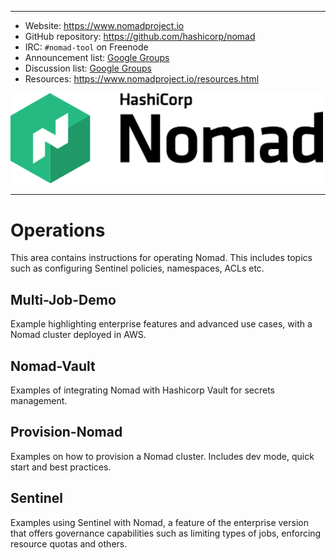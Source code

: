 ----
-	Website: https://www.nomadproject.io
-	GitHub repository: https://github.com/hashicorp/nomad
-	IRC: `#nomad-tool` on Freenode
-	Announcement list: [Google Groups](https://groups.google.com/group/hashicorp-announce)
-	Discussion list: [Google Groups](https://groups.google.com/group/nomad-tool)
-	Resources: https://www.nomadproject.io/resources.html

<img src="../assets/NomadLogo.png" width="500" />

----

# Operations
This area contains instructions for operating Nomad. This includes topics such as configuring Sentinel policies, namespaces, ACLs etc.

## Multi-Job-Demo
Example highlighting enterprise features and advanced use cases, with a Nomad cluster deployed in AWS.

## Nomad-Vault
Examples of integrating Nomad with Hashicorp Vault for secrets management.

## Provision-Nomad
Examples on how to provision a Nomad cluster. Includes dev mode, quick start and best practices.

## Sentinel
Examples using Sentinel with Nomad, a feature of the enterprise version that offers governance capabilities such as limiting types of jobs, enforcing resource quotas and others.